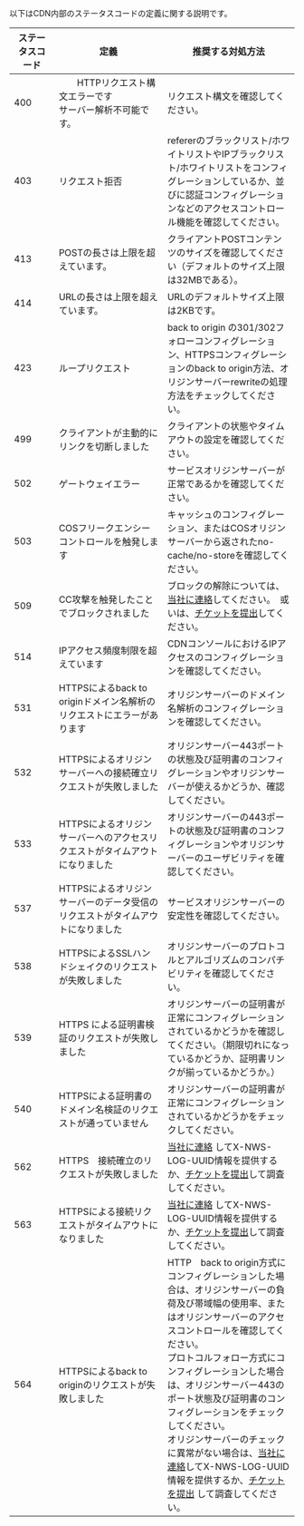 <style>
table th:nth-of-type(3) {
	width: 585px;
}
</style>
以下はCDN内部のステータスコードの定義に関する説明です。

| ステータスコード| 定義                                          |推奨する対処方法　　　　　　|
| ----- | --------------------------------------------------- | ------------------------------------------------------------ |
|400　　|　　HTTPリクエスト構文エラーです<br/>サーバー解析不可能です。|リクエスト構文を確認してください。|
|403　　|リクエスト拒否　　　　　　　　|refererのブラックリスト/ホワイトリストやIPブラックリスト/ホワイトリストをコンフィグレーションしているか、並びに認証コンフィグレーションなどのアクセスコントロール機能を確認してください。|
|413　　|POSTの長さは上限を超えています。　　|クライアントPOSTコンテンツのサイズを確認してください（デフォルトのサイズ上限は32MBである）。           |
|414　　|URLの長さは上限を超えています。　　|URLのデフォルトサイズ上限は2KBです。                                        |
| 423      |ループリクエスト　　　　　　　　　|back to origin の301/302フォローコンフィグレーション、HTTPSコンフィグレーションのback to origin方法、オリジンサーバーrewriteの処理方法をチェックしてください。|
|499　　|クライアントが主動的にリンクを切断しました                   |クライアントの状態やタイムアウトの設定を確認してください。|
|502　　|ゲートウェイエラー　　　　　　　　　　|サービスオリジンサーバーが正常であるかを確認してください。                                       |
|503      | COSフリークエンシーコントロールを触発します                          |キャッシュのコンフィグレーション、またはCOSオリジンサーバーから返されたno-cache/no-storeを確認してください。                 |
|509　　|CC攻撃を触発したことでブロックされました                     |ブロックの解除については、[当社に連絡](https://intl.cloud.tencent.com/support)してください。　或いは、[チケットを提出](https://console.cloud.tencent.com/workorder/category)してください。                             |
|514　　|IPアクセス頻度制限を超えています　　　　　　| CDNコンソールにおけるIPアクセスのコンフィグレーションを確認してください。                                |
|531　　|HTTPSによるback to originドメイン名解析のリクエストにエラーがあります            |オリジンサーバーのドメイン名解析のコンフィグレーションを確認してください。                                       |
|532　　|HTTPSによるオリジンサーバーへの接続確立リクエストが失敗しました　　　　　|オリジンサーバー443ポートの状態及び証明書のコンフィグレーションやオリジンサーバーが使えるかどうか、確認してください。                  |
|533　　|HTTPSによるオリジンサーバーへのアクセスリクエストがタイムアウトになりました              |オリジンサーバーの443ポートの状態及び証明書のコンフィグレーションやオリジンサーバーのユーザビリティを確認してください。                  |
|537　　|HTTPSによるオリジンサーバーのデータ受信のリクエストがタイムアウトになりました            |サービスオリジンサーバーの安定性を確認してください。                                         |
|538　　|HTTPSによるSSLハンドシェイクのリクエストが失敗しました                    |オリジンサーバーのプロトコルとアルゴリズムのコンパチビリティを確認してください。                                 |
|539　　|HTTPS による証明書検証のリクエストが失敗しました                |オリジンサーバーの証明書が正常にコンフィグレーションされているかどうかを確認してください。（期限切れになっているかどうか、証明書リンクが揃っているかどうか。）       |
|540　　|HTTPSによる証明書のドメイン名検証のリクエストが通っていません                |オリジンサーバーの証明書が正常にコンフィグレーションされているかどうかをチェックしてください。　|
|562　　|HTTPS　接続確立のリクエストが失敗しました                    |[当社に連絡](https://intl.cloud.tencent.com/support) してX-NWS-LOG-UUID情報を提供するか、[チケットを提出](https://console.cloud.tencent.com/workorder/category)して調査してください。   |
|563　　|HTTPSによる接続リクエストがタイムアウトになりました                   |[当社に連絡](https://intl.cloud.tencent.com/support) してX-NWS-LOG-UUID情報を提供するか、[チケットを提出](https://console.cloud.tencent.com/workorder/category)して調査してください。   |
|564　　|HTTPSによるback to originのリクエストが失敗しました　　　|HTTP　back to origin方式にコンフィグレーションした場合は、オリジンサーバーの負荷及び帯域幅の使用率、またはオリジンサーバーのアクセスコントロールを確認してください。</br>プロトコルフォロー方式にコンフィグレーションした場合は、オリジンサーバー443のポート状態及び証明書のコンフィグレーションをチェックしてください。</br>オリジンサーバーのチェックに異常がない場合は、[当社に連絡](https://intl.cloud.tencent.com/support)してX-NWS-LOG-UUID情報を提供するか、[チケットを提出](https://console.cloud.tencent.com/workorder/category) して調査してください。|












